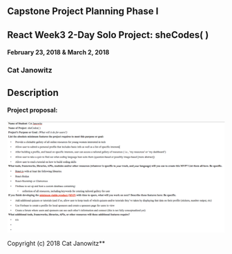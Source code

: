 ## Capstone Project Planning Phase I

## React Week3 2-Day Solo Project: sheCodes( )

#### February 23, 2018 & March 2, 2018

### Cat Janowitz

##  Description
#### Project proposal:
![](MVP_Cat.png)



Copyright (c) 2018 Cat Janowitz**
